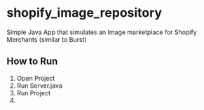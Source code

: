 # shopify_image_repository
Simple Java App that simulates an Image marketplace for Shopify Merchants (similar to Burst)

## How to Run
1) Open Project
2) Run Server.java
3) Run Project
4) 